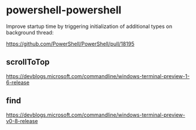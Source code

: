 # powershell-powershell

Improve startup time by triggering initialization of additional types on
background thread:

https://github.com/PowerShell/PowerShell/pull/18195

## scrollToTop

https://devblogs.microsoft.com/commandline/windows-terminal-preview-1-6-release

## find

https://devblogs.microsoft.com/commandline/windows-terminal-preview-v0-8-release
